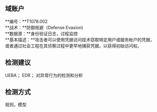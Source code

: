 ## 域账户  
**编号：**T1078.002  
**战术：**防御规避（Defense Evasion)  
**数据源：**身份验证日志，过程监控  
**基本描述：**攻击者可以使用凭据访问技术窃取特定用户或服务帐户的凭据，或者通过社会工程在其侦察过程中更早地捕获凭据，以获得初始访问权。  
## 检测建议  
UEBA；
EDR；
对异常行为的检测和分析  
## 检测方式  
规则，模型